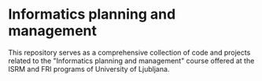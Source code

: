 # Informatics planning and management
This repository serves as a comprehensive collection of code and projects related to the "Informatics planning and management" course offered at the ISRM and FRI programs of University of Ljubljana. 
